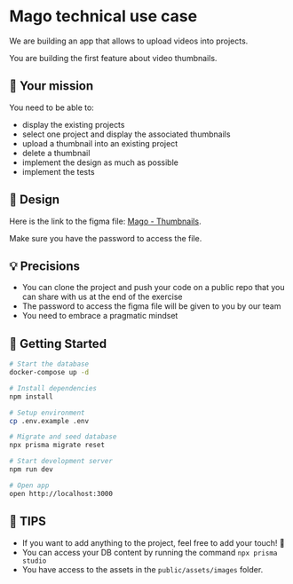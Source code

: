 # Mago technical use case

We are building an app that allows to upload videos into projects.

You are building the first feature about video thumbnails.

## 🎯 Your mission

You need to be able to:

- display the existing projects
- select one project and display the associated thumbnails
- upload a thumbnail into an existing project
- delete a thumbnail
- implement the design as much as possible
- implement the tests

## 💅 Design

Here is the link to the figma file: [Mago - Thumbnails](https://www.figma.com/design/6D7yTLQqiGRDq7Fe5wE98O/Test?node-id=0-1&node-type=CANVAS&t=o0fTzTJEYkibcgoc-0).

Make sure you have the password to access the file.

## 💡 Precisions

- You can clone the project and push your code on a public repo that you can share with us at the end of the exercise
- The password to access the figma file will be given to you by our team
- You need to embrace a pragmatic mindset

## 🏁 Getting Started

```bash
# Start the database
docker-compose up -d

# Install dependencies
npm install

# Setup environment
cp .env.example .env

# Migrate and seed database
npx prisma migrate reset

# Start development server
npm run dev

# Open app
open http://localhost:3000
```

## 🤝 TIPS

- If you want to add anything to the project, feel free to add your touch! 💅
- You can access your DB content by running the command `npx prisma studio`
- You have access to the assets in the `public/assets/images` folder.
